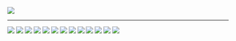 
![](/projects/saige/cover.jpg)
<hr />

<div class="image-container">

![](/projects/saige/1.png)
![](/projects/saige/2.png)
![](/projects/saige/3.png)
![](/projects/saige/4.png)
![](/projects/saige/5.png)
![](/projects/saige/6.png)
![](/projects/saige/7.png)
![](/projects/saige/8.png)
![](/projects/saige/9.png)
![](/projects/saige/10.png)
![](/projects/saige/11.png)
![](/projects/saige/12.png)
![](/projects/saige/13.png)
</div>